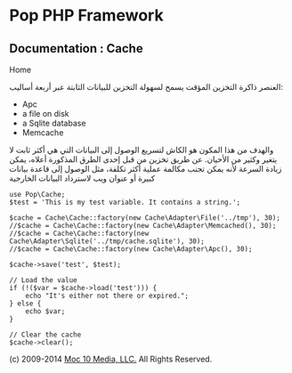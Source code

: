 Pop PHP Framework
=================

Documentation : Cache
---------------------

Home

العنصر ذاكرة التخزين المؤقت يسمح لسهولة التخزين للبيانات الثابتة عبر
أربعة أساليب:

-   Apc
-   a file on disk
-   a Sqlite database
-   Memcache

والهدف من هذا المكون هو الكاش لتسريع الوصول إلى البيانات التي هي أكثر
ثابت لا يتغير وكثير من الأحيان. عن طريق تخزين من قبل إحدى الطرق المذكورة
أعلاه، يمكن زيادة السرعة لأنه يمكن تجنب مكالمة عملية أكثر تكلفة، مثل
الوصول إلى قاعدة بيانات كبيرة أو عنوان ويب لاسترداد البيانات الخارجية

    use Pop\Cache;
    $test = 'This is my test variable. It contains a string.';

    $cache = Cache\Cache::factory(new Cache\Adapter\File('../tmp'), 30);
    //$cache = Cache\Cache::factory(new Cache\Adapter\Memcached(), 30);
    //$cache = Cache\Cache::factory(new Cache\Adapter\Sqlite('../tmp/cache.sqlite'), 30);
    //$cache = Cache\Cache::factory(new Cache\Adapter\Apc(), 30);

    $cache->save('test', $test);

    // Load the value
    if (!($var = $cache->load('test'))) {
        echo "It's either not there or expired.";
    } else {
        echo $var;
    }

    // Clear the cache
    $cache->clear();

\(c) 2009-2014 [Moc 10 Media, LLC.](http://www.moc10media.com) All
Rights Reserved.
